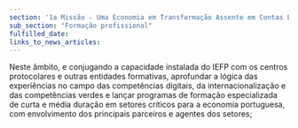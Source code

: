 ```yaml
---
section: '1a Missão - Uma Economia em Transformação Assente em Contas Equilibradas'
sub_section: "Formação profissional"
fulfilled_date:
links_to_news_articles:
---
```


Neste âmbito, e conjugando a capacidade instalada do IEFP com os centros protocolares e outras entidades formativas, aprofundar a lógica das experiências no campo das competências digitais, da internacionalização e das competências verdes e lançar programas de formação especializada de curta e média duração em setores críticos para a economia portuguesa, com envolvimento dos principais parceiros e agentes dos setores;